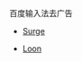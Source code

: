 百度输入法去广告

- [Surge](https://raw.githubusercontent.com/Keywos/rule/main/script/baidu_input/bdi.sgmodule)

- [Loon](https://raw.githubusercontent.com/Keywos/rule/main/script/baidu_input/bdi.plugin)
